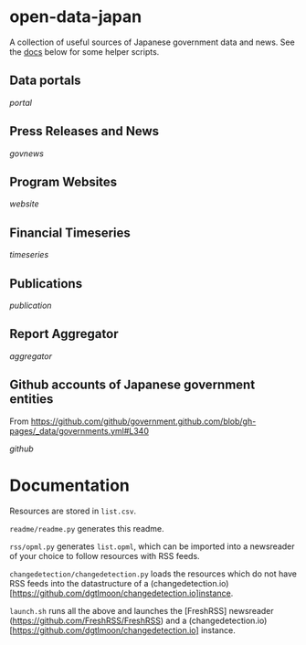# open-data-japan

A collection of useful sources of Japanese government data and news. See the [docs](#documentation) below for some helper scripts.

## Data portals

$portal$
## Press Releases and News

$govnews$
## Program Websites

$website$
## Financial Timeseries

$timeseries$
## Publications

$publication$
## Report Aggregator

$aggregator$
## Github accounts of Japanese government entities
From https://github.com/github/government.github.com/blob/gh-pages/_data/governments.yml#L340

$github$

# Documentation

Resources are stored in `list.csv`. 

`readme/readme.py` generates this readme. 

`rss/opml.py` generates `list.opml`, which can be imported into a newsreader of your choice to follow resources with RSS feeds.

`changedetection/changedetection.py` loads the resources which do not have RSS feeds into the datastructure of a (changedetection.io)[https://github.com/dgtlmoon/changedetection.io]instance.

 `launch.sh` runs all the above and launches the [FreshRSS] newsreader (https://github.com/FreshRSS/FreshRSS) and a (changedetection.io)[https://github.com/dgtlmoon/changedetection.io] instance.

<!-- - TODO:
- 1-- Load rss feeds into fresh rss https://github.com/FreshRSS/FreshRSS/blob/edge/cli/README.md
- 2- Make a script that simultaneously launches change-detector and freshrss
- 3- Switch change-detector to docker version 
- 4- Launch change-detector and freshrss simultaneously with docker compose
- 5- Split the sites between those with an rss feed and those without. For those without, generate rss feed with change-detector. Then load all into freshrss. 
-->